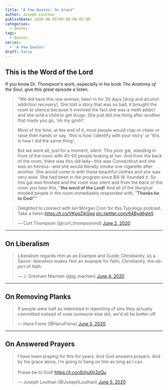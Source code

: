 ```yaml
---
title: "A Few Quotes: On Grace"
author: Joseph Louthan
publishDate: 2020-06-05T00:00:00-05:00
categories:
  - Quotes
tags:
  - Quotes
series:
  - 'A Few Quotes'
draft: false
---
```


## This is the Word of the Lord

If you know Dr. Thompson's work, especially in his book *The Anatomy of the Soul*, give this great episode a listen.

>"We did have this one woman, been in for 30 days [drug and alcohol addiction recovery]. She told a story that was so bad, it brought the room to silence because it involved the fact she was a meth addict and she sold a child to get drugs. She just did one thing after another that made you go, 'oh my gosh!'.
>
>Most of the time, at the end of it, most people would clap or cheer or raise their hands or say, 'this is how I identify with your story' or 'this is how I did the same thing'.
>
>But we were all, just for a moment, silent. This poor gal, standing in front of the room with 40-50 people looking at her. And from the back of the room, there was this old lady--this was Connecticut and she was an heiress--and she would literally smoke one cigarette after another. She would come in with these beautiful clothes and she was very wise. She had been in the program since Bill W. founded it. So this gal was finished and the room was silent and from the back of the room you hear this, "**the word of the Lord!**  And all of the liturgical minded people in the room immediately responded with, "**Thanks be to God!**""

<blockquote class="twitter-tweet"><p lang="en" dir="ltr">Delighted to connect with Ian Morgan Cron for this Typology podcast. Take a listen.<a href="https://t.co/VKgqZjkGqg">https://t.co/VKgqZjkGqg</a> <a href="https://t.co/64Byd6gIe5">pic.twitter.com/64Byd6gIe5</a></p>&mdash; Curt Thompson (@curt_thompsonmd) <a href="https://twitter.com/curt_thompsonmd/status/1267816946688385027?ref_src=twsrc%5Etfw">June 2, 2020</a></blockquote> <script async src="https://platform.twitter.com/widgets.js" charset="utf-8"></script>

------

## On Liberalism

<blockquote class="twitter-tweet"><p lang="en" dir="ltr">Liberalism regards Him as an Example and Guide; Christianity, as a Savior: liberalism makes Him an example for faith; Christianity, the object of faith.</p>&mdash; J. Gresham Machen (@jg_machen) <a href="https://twitter.com/jg_machen/status/1268577016070254595?ref_src=twsrc%5Etfw">June 4, 2020</a></blockquote> <script async src="https://platform.twitter.com/widgets.js" charset="utf-8"></script>

------

## On Removing Planks

<blockquote class="twitter-tweet"><p lang="en" dir="ltr">If people were half as interested in repenting of sins they actually committed instead of ones someone else did, we&#39;d all be better off.</p>&mdash; Hans Fiene (@HansFiene) <a href="https://twitter.com/HansFiene/status/1268705804699553792?ref_src=twsrc%5Etfw">June 5, 2020</a></blockquote> <script async src="https://platform.twitter.com/widgets.js" charset="utf-8"></script>

------

## On Answered Prayers

<blockquote class="twitter-tweet"><p lang="en" dir="ltr">I have been praying for this for years. And God answers prayers. And by his grace alone, I’m going to hang on him as long as I can. <br><br>Praise be to God! <a href="https://t.co/dUnu0n3zQu">https://t.co/dUnu0n3zQu</a></p>&mdash; Joseph Louthan (@JosephLouthan) <a href="https://twitter.com/JosephLouthan/status/1268728985493610498?ref_src=twsrc%5Etfw">June 5, 2020</a></blockquote> <script async src="https://platform.twitter.com/widgets.js" charset="utf-8"></script>
